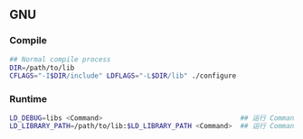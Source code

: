 ## GNU

### Compile
```bash
## Normal compile process
DIR=/path/to/lib
CFLAGS="-I$DIR/include" LDFLAGS="-L$DIR/lib" ./configure 
```

### Runtime
```bash
LD_DEBUG=libs <Command>                                  ## 运行 Command 时查看加载过程信息
LD_LIBRARY_PATH=/path/to/lib:$LD_LIBRARY_PATH <Command>  ## 运行 Command 时提供动态加载库搜索路径
```
